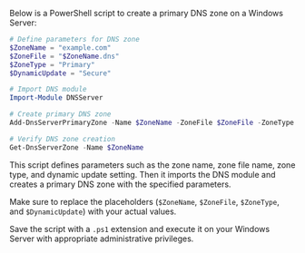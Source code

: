  Below is a PowerShell script to create a primary DNS zone on a Windows Server:

```powershell
# Define parameters for DNS zone
$ZoneName = "example.com"
$ZoneFile = "$ZoneName.dns"
$ZoneType = "Primary"
$DynamicUpdate = "Secure"

# Import DNS module
Import-Module DNSServer

# Create primary DNS zone
Add-DnsServerPrimaryZone -Name $ZoneName -ZoneFile $ZoneFile -ZoneType $ZoneType -DynamicUpdate $DynamicUpdate

# Verify DNS zone creation
Get-DnsServerZone -Name $ZoneName
```

This script defines parameters such as the zone name, zone file name, zone type, and dynamic update setting. Then it imports the DNS module and creates a primary DNS zone with the specified parameters.

Make sure to replace the placeholders (`$ZoneName`, `$ZoneFile`, `$ZoneType`, and `$DynamicUpdate`) with your actual values.

Save the script with a `.ps1` extension and execute it on your Windows Server with appropriate administrative privileges.
